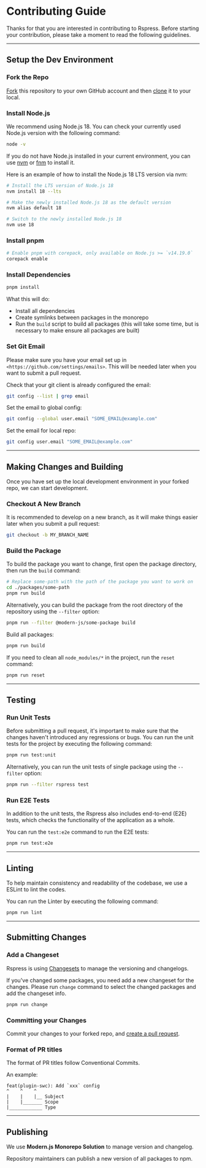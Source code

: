 # Contributing Guide

Thanks for that you are interested in contributing to Rspress. Before starting your contribution, please take a moment to read the following guidelines.

---

## Setup the Dev Environment

### Fork the Repo

[Fork](https://help.github.com/articles/fork-a-repo/) this repository to your
own GitHub account and then [clone](https://help.github.com/articles/cloning-a-repository/) it to your local.

### Install Node.js

We recommend using Node.js 18. You can check your currently used Node.js version with the following command:

```bash
node -v
```

If you do not have Node.js installed in your current environment, you can use [nvm](https://github.com/nvm-sh/nvm) or [fnm](https://github.com/Schniz/fnm) to install it.

Here is an example of how to install the Node.js 18 LTS version via nvm:

```bash
# Install the LTS version of Node.js 18
nvm install 18 --lts

# Make the newly installed Node.js 18 as the default version
nvm alias default 18

# Switch to the newly installed Node.js 18
nvm use 18
```

### Install pnpm

```sh
# Enable pnpm with corepack, only available on Node.js >= `v14.19.0`
corepack enable
```

### Install Dependencies

```sh
pnpm install
```

What this will do:

- Install all dependencies
- Create symlinks between packages in the monorepo
- Run the `build` script to build all packages (this will take some time, but is necessary to make ensure all packages are built)

### Set Git Email

Please make sure you have your email set up in `<https://github.com/settings/emails>`. This will be needed later when you want to submit a pull request.

Check that your git client is already configured the email:

```sh
git config --list | grep email
```

Set the email to global config:

```sh
git config --global user.email "SOME_EMAIL@example.com"
```

Set the email for local repo:

```sh
git config user.email "SOME_EMAIL@example.com"
```

---

## Making Changes and Building

Once you have set up the local development environment in your forked repo, we can start development.

### Checkout A New Branch

It is recommended to develop on a new branch, as it will make things easier later when you submit a pull request:

```sh
git checkout -b MY_BRANCH_NAME
```

### Build the Package

To build the package you want to change, first open the package directory, then run the `build` command:

```sh
# Replace some-path with the path of the package you want to work on
cd ./packages/some-path
pnpm run build
```

Alternatively, you can build the package from the root directory of the repository using the `--filter` option:

```sh
pnpm run --filter @modern-js/some-package build
```

Build all packages:

```sh
pnpm run build
```

If you need to clean all `node_modules/*` in the project, run the `reset` command:

```sh
pnpm run reset
```

---

## Testing

### Run Unit Tests

Before submitting a pull request, it's important to make sure that the changes haven't introduced any regressions or bugs. You can run the unit tests for the project by executing the following command:

```sh
pnpm run test:unit
```

Alternatively, you can run the unit tests of single package using the `--filter` option:

```sh
pnpm run --filter rspress test
```

### Run E2E Tests

In addition to the unit tests, the Rspress also includes end-to-end (E2E) tests, which checks the functionality of the application as a whole.

You can run the `test:e2e` command to run the E2E tests:

```sh
pnpm run test:e2e
```

---

## Linting

To help maintain consistency and readability of the codebase, we use a ESLint to lint the codes.

You can run the Linter by executing the following command:

```sh
pnpm run lint
```

---

## Submitting Changes

### Add a Changeset

Rspress is using [Changesets](https://github.com/changesets/changesets) to manage the versioning and changelogs.

If you've changed some packages, you need add a new changeset for the changes. Please run `change` command to select the changed packages and add the changeset info.

```sh
pnpm run change
```

### Committing your Changes

Commit your changes to your forked repo, and [create a pull request](https://help.github.com/articles/creating-a-pull-request/).

### Format of PR titles

The format of PR titles follow Conventional Commits.

An example:

```
feat(plugin-swc): Add `xxx` config
^    ^    ^
|    |    |__ Subject
|    |_______ Scope
|____________ Type
```

---

## Publishing

We use **Modern.js Monorepo Solution** to manage version and changelog.

Repository maintainers can publish a new version of all packages to npm.
